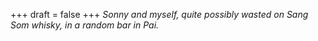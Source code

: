 
+++
draft = false
+++
_Sonny and myself, quite possibly wasted on Sang Som whisky, in a random bar in Pai._
